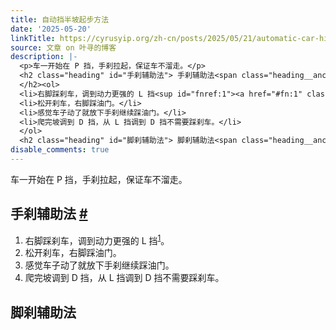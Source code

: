 ```yaml
---
title: 自动挡半坡起步方法
date: '2025-05-20'
linkTitle: https://cyrusyip.org/zh-cn/posts/2025/05/21/automatic-car-hill-start-guide/
source: 文章 on 叶寻的博客
description: |-
  <p>车一开始在 P 挡，手刹拉起，保证车不溜走。</p>
  <h2 class="heading" id="手刹辅助法"> 手刹辅助法<span class="heading__anchor"> <a href="#%e6%89%8b%e5%88%b9%e8%be%85%e5%8a%a9%e6%b3%95">#</a></span>
  </h2><ol>
  <li>右脚踩刹车，调到动力更强的 L 挡<sup id="fnref:1"><a href="#fn:1" class="footnote-ref" role="doc-noteref">1</a></sup>。</li>
  <li>松开刹车，右脚踩油门。</li>
  <li>感觉车子动了就放下手刹继续踩油门。</li>
  <li>爬完坡调到 D 挡，从 L 挡调到 D 挡不需要踩刹车。</li>
  </ol>
  <h2 class="heading" id="脚刹辅助法"> 脚刹辅助法<span class="heading__anchor"> <a href="#%e8%84%9a%e5%88%b9%e8%be%85%e5%8a ...
disable_comments: true
---
```

<p>车一开始在 P 挡，手刹拉起，保证车不溜走。</p>
<h2 class="heading" id="手刹辅助法"> 手刹辅助法<span class="heading__anchor"> <a href="#%e6%89%8b%e5%88%b9%e8%be%85%e5%8a%a9%e6%b3%95">#</a></span>
</h2><ol>
<li>右脚踩刹车，调到动力更强的 L 挡<sup id="fnref:1"><a href="#fn:1" class="footnote-ref" role="doc-noteref">1</a></sup>。</li>
<li>松开刹车，右脚踩油门。</li>
<li>感觉车子动了就放下手刹继续踩油门。</li>
<li>爬完坡调到 D 挡，从 L 挡调到 D 挡不需要踩刹车。</li>
</ol>
<h2 class="heading" id="脚刹辅助法"> 脚刹辅助法<span class="heading__anchor"> <a href="#%e8%84%9a%e5%88%b9%e8%be%85%e5%8a ...